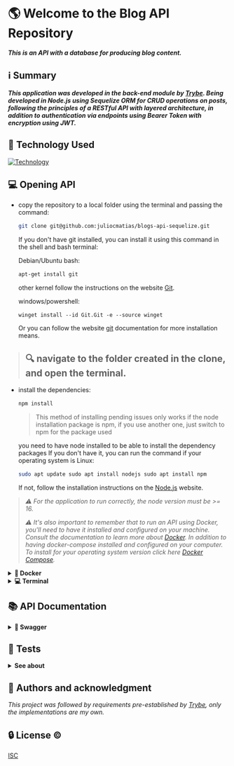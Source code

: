 # 🌎 Welcome to the Blog API Repository

***This is an API with a database for producing blog content.***

## ℹ️ Summary
  
***This application was developed in the back-end module by [Trybe](https://www.betrybe.com/). Being developed in Node.js using Sequelize ORM for CRUD operations on posts, following the principles of a RESTful API with layered architecture, in addition to authentication via endpoints using Bearer Token with encryption using JWT.***

## 🚀 Technology Used

[![Technology](https://skillicons.dev/icons?i=docker,nodejs,mysql,express,js,sequelize)](https://skillicons.dev)

## 💻 Opening API

- copy the repository to a local folder using the terminal and passing the command:
  ```bash
  git clone git@github.com:juliocmatias/blogs-api-sequelize.git
  ```

  If you don't have git installed, you can install it using this command in the shell and bash terminal:

  Debian/Ubuntu bash:
  ```bash
  apt-get install git
  ```

  other kernel follow the instructions on the website [Git](https://git-scm.com/download/linux).

  windows/powershell:
  ```shell
  winget install --id Git.Git -e --source winget
  ```

  Or you can follow the website [git](https://git-scm.com/downloads) documentation for more installation means.

> ## 🔍️ navigate to the folder created in the clone, and open the terminal.

- install the dependencies:
  ```bash
  npm install
  ```
  > This method of installing pending issues only works if the node installation package is npm, if you use another one, just switch to npm for the package used

  you need to have node installed to be able to install the dependency packages
  If you don't have it, you can run the command if your operating system is Linux:
  ```bash
  sudo apt update sudo apt install nodejs sudo apt install npm
  ```

  If not, follow the installation instructions on the [Node.js](https://nodejs.org/en/download) website.

>*:warning: For the application to run correctly, the node version must be >= 16.*
>
>*:warning: It's also important to remember that to run an API using Docker, you'll need to have it installed and configured on your machine. Consult the documentation to learn more about [Docker](https://docs.docker.com/get-docker/). In addition to having docker-compose installed and configured on your computer. To install for your operating system version click here [Docker Compose](https://docs.docker.com/compose/install/).*

<details> 
  <summary><strong>🐋 Docker</strong></summary>

>*:warning: Before you begin, your docker-compose needs to be at version 1.29 or higher. [See here](https://www.digitalocean.com/community/tutorials/how-to-install-and-use-docker-compose-on-ubuntu-20-04-pt) or [in the documentation](https://docs.docker.com/compose/install/) how to install it. In the first article, you can replace where it is with `1.26.0` with `1.29.2`.*
>
>*:warning: It's important to note that the containers will run on port 3001 for the API and 3306 for the MySQL database. Therefore, if you're using them, make sure to first terminate any apps or processes that utilize these ports.*


- For the API to start working, you first have to run docker-compose:

  ```bash
  npm run app:start
  ```

- When executing this command, wait for the API to become functional. checking through the blogs_api container log with the command:

  ```bash
  npm run app:log
  ```

  >When typing this command, a log should appear in the terminal with the same information as in the image below. Showing that the API is operational.

  ![STARTED_API](./public/started_api.png)

- To take advantage of default seeds you can run the command below, after the API is operational.

  ```bash
  npm run app:seed
  ```

  > INFO: After this command, the API will be pre-populated and ready to receive requests

- If you need to reset the API, run the command:

  ```bash
  npm run app:reset
  ```

- To stop the API, run the command:

  ```bash
  npm run app:stop
  ```

</details>

<details>
  <summary><strong>💻 Terminal</strong></summary>

*After cloning and accessing the project directory. Install dependencies with `npm install` if you have not already installed dependencies.*

- Run in the terminal:

  ```bash
  npm run app:start
  ```

  >*For the node API to be correctly configured in the terminal, environment variables must be configured. There is already a file with example environment variables, `.env.exemple`, to use it just remove `.exemple`. With this configuration you will be able to run the API locally through the terminal.*

- And stop the API container with:
    ```bash
    npm run app:terminal
    ```
- To seed the database with default data, run the command:
    ```bash
    env $(cat .env) npm run app:seed
    ```
*With these commands the API is functional via the terminal.*

- To reset the API, run the command:
    ```bash
    env $(cat .env) npm run app:reset
    ```

- To stop the API in terminal, press `Ctrl + C` or case macOS `Cmd + C`.

  
</details>

## 📚 API Documentation

<details>
  <summary><strong>📕 Swagger</strong></summary>

  
- *To access the API documentation, you can use Swagger. Swagger is a powerful tool that allows you to visualize and interact with APIs. It provides a user-friendly interface where you can explore the available endpoints, view request and response examples, and even test the API directly from the documentation.*

  <strong>To use the Swagger documentation for this API, follow these steps:</strong>

  >1. Start the API server by uploading the containers with `npm run app:start && npm run app:seed` in the terminal.
  >
  >2. Open your web browser and navigate to http://localhost:3001/api-doc/.
  >
  >3. You will see the Swagger UI interface, which displays all the available endpoints and their details.
  >
  >4. Explore the different endpoints, request parameters, and response schemas to understand how to interact with the API.
  >
  >5. You can also try out the API directly from the documentation by clicking on the "Try it out" button and providing the required input data.
  >
  >6. Swagger will generate the request URL and show the response data, making it easy to test and validate the API's functionality.

  Using Swagger documentation is a great way to understand and utilize the features of this API. It provides a comprehensive overview of the available endpoints and their functionalities, making it easier for developers to integrate and work with the API.

</details>

## 🧪 Tests

<details>
  <summary><strong>See about</strong></summary>

- *The API has integration testing coverage using mocha, with chaiHttp to request the API and sinon to simulate returns. If you want to see, just run the command:*

  ```bash
  npm run test:mocha
  ```
  >:warning:*Before running the tests, make sure to use valid environment variables in the `.env` file. Remove the `.exemple` extension from the file and fill the variables with the correct values. Or use example variables in the `.env.exemple` file.*

  *It is also possible to see test coverage using the command:*

  ```bash
  npm run test:coverage
  ```

</details>

## 👊 Authors and acknowledgment

*This project was followed by requirements pre-established by [Trybe](https://www.betrybe.com/), only the implementations are my own.*

## 🔒️ License ©️

[ISC](https://choosealicense.com/licenses/isc/)
